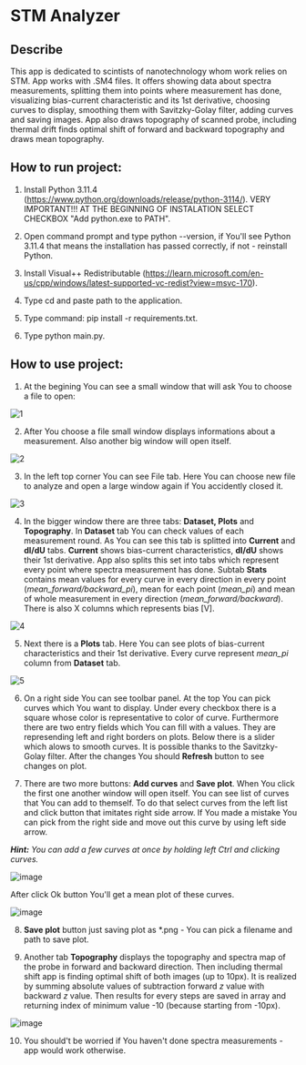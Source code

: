 # STM Analyzer
## Describe
This app is dedicated to scintists of nanotechnology whom work relies on STM. App works with .SM4 files. It offers showing data about spectra measurements, splitting them into points where measurement has done, visualizing bias-current characteristic and its 1st derivative, choosing curves to display, smoothing them with Savitzky-Golay filter, adding curves and saving images. App also draws topography of scanned probe, including thermal drift finds optimal shift of forward and backward topography and draws mean topography.


## How to run project:
1. Install Python 3.11.4 (https://www.python.org/downloads/release/python-3114/).
VERY IMPORTANT!!! AT THE BEGINNING OF INSTALATION SELECT CHECKBOX "Add python.exe to PATH".

2. Open command prompt and type python --version, if You'll see Python 3.11.4 that means the installation has passed correctly, if not - reinstall Python.

3. Install Visual++ Redistributable (https://learn.microsoft.com/en-us/cpp/windows/latest-supported-vc-redist?view=msvc-170).

4. Type cd and paste path to the application.

5. Type command: pip install -r requirements.txt.

6. Type python main.py.

## How to use project:
1. At the begining You can see a small window that will ask You to choose a file to open:

![1](https://github.com/lucasosiewicz/STM-analyzer/assets/109655615/251d2bc3-c86d-4240-8747-1253a3de4d22)

2. After You choose a file small window displays informations about a measurement. Also another big window will open itself.

![2](https://github.com/lucasosiewicz/STM-analyzer/assets/109655615/96904ef8-3fff-47d0-a6bd-926a0b344136)

3. In the left top corner You can see File tab. Here You can choose new file to analyze and open a large window again if You accidently closed it.

![3](https://github.com/lucasosiewicz/STM-analyzer/assets/109655615/be1e355c-e937-4c99-b93b-0edc5a3a5032)

4. In the bigger window there are three tabs: **Dataset, Plots** and **Topography**. In **Dataset** tab You can check values of each measurement round. As You can see this tab is splitted into **Current** and **dI/dU** tabs. **Current** shows bias-current characteristics, **dI/dU** shows their 1st derivative. App also splits this set into tabs which represent every point where spectra measurement has done. Subtab **Stats** contains mean values for every curve in every direction in every point (*mean_forward/backward_pi*), mean for each point (*mean_pi*) and mean of whole measurement in every direction (*mean_forward/backward*). There is also X columns which represents bias [V].

![4](https://github.com/lucasosiewicz/STM-analyzer/assets/109655615/3a4025d9-b033-4c9c-a374-636014bbb4c8)

5. Next there is a **Plots** tab. Here You can see plots of bias-current characteristics and their 1st derivative. Every curve represent *mean_pi* column from **Dataset** tab.

![5](https://github.com/lucasosiewicz/STM-analyzer/assets/109655615/21b2d004-f2c3-476e-8fc4-e67a8e62201c)

6. On a right side You can see toolbar panel. At the top You can pick curves which You want to display. Under every checkbox there is a square whose color is representative to color of curve. Furthermore there are two entry fields which You can fill with a values. They are represending left and right borders on plots. Below there is a slider which alows to smooth curves. It is possible thanks to the Savitzky-Golay filter. After the changes You should **Refresh** button to see changes on plot.

7. There are two more buttons: **Add curves** and **Save plot**. When You click the first one another window will open itself. You can see list of curves that You can add to themself. To do that select curves from the left list and click button that imitates right side arrow. If You made a mistake You can pick from the right side and move out this curve by using left side arrow.

***Hint:** You can add a few curves at once by holding left Ctrl and clicking curves.* 

![image](https://github.com/lucasosiewicz/STM-analyzer/assets/109655615/17322d30-666e-4ca6-a13f-016235e164a1)

After click Ok button You'll get a mean plot of these curves.

![image](https://github.com/lucasosiewicz/STM-analyzer/assets/109655615/838e8ca6-1862-4080-9506-c759d1b4a73e)

8. **Save plot** button just saving plot as *.png - You can pick a filename and path to save plot.

9. Another tab **Topography** displays the topography and spectra map of the probe in forward and backward direction. Then including thermal shift app is finding optimal shift of both images (up to 10px). It is realized by summing absolute values of subtraction forward *z* value with backward *z* value. Then results for every steps are saved in array and returning index of minimum value -10 (because starting from -10px).

![image](https://github.com/lucasosiewicz/STM-analyzer/assets/109655615/0b76f74d-2491-4e6d-96f4-28f269460ac4)


10. You should't be worried if You haven't done spectra measurements - app would work otherwise.




